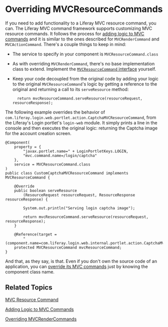 # Overriding MVCResourceCommands [](id=overriding-mvcresourcecommand)

If you need to add functionality to a Liferay MVC resource command, you can. The
Liferay MVC command framework supports customizing MVC resource commands. It
follows the process for [adding logic to MVC commands](/develop/tutorials/-/knowledge_base/7-1/adding-logic-to-mvc-commands)
and it is similar to the ones described for `MVCRenderCommand` and
`MVCActionCommand`. There's a couple things to keep in mind:

-  The service to specify in your component is `MVCResourceCommand.class`

-  As with overriding `MVCRenderCommand`, there's no base implementation class
   to extend. Implement the [`MVCResourceCommand` interface](@platform-ref@/7.1-latest/javadocs/portal-kernel/com/liferay/portal/kernel/portlet/bridges/mvc/MVCResourceCommand.html)
   yourself.

-  Keep your code decoupled from the original code by adding your logic to the
   original `MVCResourceCommand`'s logic by getting a reference to the original
   and returning a call to its `serveResource` method: 

         return mvcResourceCommand.serveResource(resourceRequest, resourceResponse);

The following example overrides the behavior of
`com.liferay.login.web.portlet.action.CaptchaMVCResourceCommand`, from the
Liferay's Login portlet's `login-web` module. It simply prints a line in the
console and then executes the original logic: returning the Captcha image for
the account creation screen.

    @Component(
        property = { 
            "javax.portlet.name=" + LoginPortletKeys.LOGIN,
            "mvc.command.name=/login/captcha"
        }, 
        service = MVCResourceCommand.class
    )
    public class CustomCaptchaMVCResourceCommand implements MVCResourceCommand {

        @Override
        public boolean serveResource
            (ResourceRequest resourceRequest, ResourceResponse resourceResponse) {

            System.out.println("Serving login captcha image");

            return mvcResourceCommand.serveResource(resourceRequest, resourceResponse);
        }

        @Reference(target = 
            "(component.name=com.liferay.login.web.internal.portlet.action.CaptchaMVCResourceCommand)")
        protected MVCResourceCommand mvcResourceCommand;
    }

And that, as they say, is that. Even if you don't own the source code of an
application, you can [override its MVC commands](/develop/tutorials/-/knowledge_base/7-1/overriding-mvc-commands)
just by knowing the component
class name.

## Related Topics [](id=related-topics)

[MVC Resource Command](/develop/tutorials/-/knowledge_base/7-1/mvc-resource-command)

[Adding Logic to MVC Commands](/develop/tutorials/-/knowledge_base/7-1/adding-logic-to-mvc-commands)

[Overriding MVCRenderCommands](/develop/tutorials/-/knowledge_base/7-1/redirecting-to-a-new-jsp)
